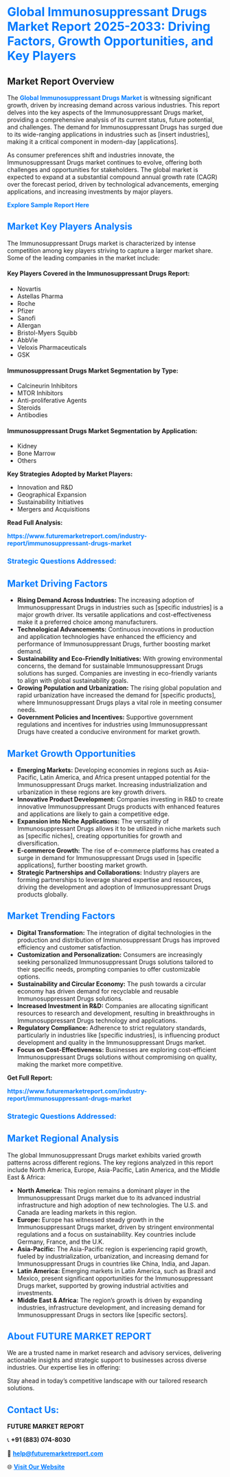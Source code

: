 <h1 style="color: #007BFF;">Global Immunosuppressant Drugs Market Report 2025-2033: Driving Factors, Growth Opportunities, and Key Players</h1>

<section id="overview">
<h2>Market Report Overview</h2>
<p>The <a href="https://www.futuremarketreport.com/industry-report/immunosuppressant-drugs-market" style="color: #007BFF; text-decoration: none;"><strong>Global Immunosuppressant Drugs Market</strong></a> is witnessing significant growth, driven by increasing demand across various industries. This report delves into the key aspects of the Immunosuppressant Drugs market, providing a comprehensive analysis of its current status, future potential, and challenges. The demand for Immunosuppressant Drugs has surged due to its wide-ranging applications in industries such as [insert industries], making it a critical component in modern-day [applications].</p>
<p>As consumer preferences shift and industries innovate, the Immunosuppressant Drugs market continues to evolve, offering both challenges and opportunities for stakeholders. The global market is expected to expand at a substantial compound annual growth rate (CAGR) over the forecast period, driven by technological advancements, emerging applications, and increasing investments by major players.</p>
</section>

<section id="overview">
<p><a href="https://www.futuremarketreport.com/request-sample/reportId=101759" style="color: #007BFF; text-decoration: none;"><strong>Explore Sample Report Here</strong></a></p>
</section>

<section id="key-players">
<h2 style="color: #007BFF;">Market Key Players Analysis</h2>
<p>The Immunosuppressant Drugs market is characterized by intense competition among key players striving to capture a larger market share. Some of the leading companies in the market include:</p>
<h4>Key Players Covered in the Immunosuppressant Drugs Report:</h4>
<ul><li>Novartis</li><li>Astellas Pharma</li><li>Roche</li><li>Pfizer</li><li>Sanofi</li><li>Allergan</li><li>Bristol-Myers Squibb</li><li>AbbVie</li><li>Veloxis Pharmaceuticals</li><li>GSK</li></ul>
<h4>Immunosuppressant Drugs Market Segmentation by Type:</h4>
<ul><li>Calcineurin Inhibitors</li><li>MTOR Inhibitors</li><li>Anti-proliferative Agents</li><li>Steroids</li><li>Antibodies</li></ul>

<h4>Immunosuppressant Drugs Market Segmentation by Application:</h4>
<ul><li>Kidney</li><li>Bone Marrow</li><li>Others</li></ul>
<p><strong>Key Strategies Adopted by Market Players:</strong></p>
<ul>
<li>Innovation and R&D</li>
<li>Geographical Expansion</li>
<li>Sustainability Initiatives</li>
<li>Mergers and Acquisitions</li>
</ul>
</section>

<section>
<p><strong>Read Full Analysis: </strong></p><a href="https://www.futuremarketreport.com/industry-report/immunosuppressant-drugs-market" style="color: #007BFF; text-decoration: none;"><strong>https://www.futuremarketreport.com/industry-report/immunosuppressant-drugs-market</strong></a>
<h3 style="color: #007BFF;">Strategic Questions Addressed:</h3>
</section>

<section id="driving-factors">
<h2 style="color: #007BFF;">Market Driving Factors</h2>
<ul>
<li><strong>Rising Demand Across Industries:</strong> The increasing adoption of Immunosuppressant Drugs in industries such as [specific industries] is a major growth driver. Its versatile applications and cost-effectiveness make it a preferred choice among manufacturers.</li>
<li><strong>Technological Advancements:</strong> Continuous innovations in production and application technologies have enhanced the efficiency and performance of Immunosuppressant Drugs, further boosting market demand.</li>
<li><strong>Sustainability and Eco-Friendly Initiatives:</strong> With growing environmental concerns, the demand for sustainable Immunosuppressant Drugs solutions has surged. Companies are investing in eco-friendly variants to align with global sustainability goals.</li>
<li><strong>Growing Population and Urbanization:</strong> The rising global population and rapid urbanization have increased the demand for [specific products], where Immunosuppressant Drugs plays a vital role in meeting consumer needs.</li>
<li><strong>Government Policies and Incentives:</strong> Supportive government regulations and incentives for industries using Immunosuppressant Drugs have created a conducive environment for market growth.</li>
</ul>
</section>

<section id="growth-opportunities">
<h2 style="color: #007BFF;">Market Growth Opportunities</h2>
<ul>
<li><strong>Emerging Markets:</strong> Developing economies in regions such as Asia-Pacific, Latin America, and Africa present untapped potential for the Immunosuppressant Drugs market. Increasing industrialization and urbanization in these regions are key growth drivers.</li>
<li><strong>Innovative Product Development:</strong> Companies investing in R&D to create innovative Immunosuppressant Drugs products with enhanced features and applications are likely to gain a competitive edge.</li>
<li><strong>Expansion into Niche Applications:</strong> The versatility of Immunosuppressant Drugs allows it to be utilized in niche markets such as [specific niches], creating opportunities for growth and diversification.</li>
<li><strong>E-commerce Growth:</strong> The rise of e-commerce platforms has created a surge in demand for Immunosuppressant Drugs used in [specific applications], further boosting market growth.</li>
<li><strong>Strategic Partnerships and Collaborations:</strong> Industry players are forming partnerships to leverage shared expertise and resources, driving the development and adoption of Immunosuppressant Drugs products globally.</li>
</ul>
</section>

<section id="trending-factors">
<h2 style="color: #007BFF;">Market Trending Factors</h2>
<ul>
<li><strong>Digital Transformation:</strong> The integration of digital technologies in the production and distribution of Immunosuppressant Drugs has improved efficiency and customer satisfaction.</li>
<li><strong>Customization and Personalization:</strong> Consumers are increasingly seeking personalized Immunosuppressant Drugs solutions tailored to their specific needs, prompting companies to offer customizable options.</li>
<li><strong>Sustainability and Circular Economy:</strong> The push towards a circular economy has driven demand for recyclable and reusable Immunosuppressant Drugs solutions.</li>
<li><strong>Increased Investment in R&D:</strong> Companies are allocating significant resources to research and development, resulting in breakthroughs in Immunosuppressant Drugs technology and applications.</li>
<li><strong>Regulatory Compliance:</strong> Adherence to strict regulatory standards, particularly in industries like [specific industries], is influencing product development and quality in the Immunosuppressant Drugs market.</li>
<li><strong>Focus on Cost-Effectiveness:</strong> Businesses are exploring cost-efficient Immunosuppressant Drugs solutions without compromising on quality, making the market more competitive.</li>
</ul>
</section>

<section>
<p><strong>Get Full Report: </strong></p><a href="https://www.futuremarketreport.com/industry-report/immunosuppressant-drugs-market" style="color: #007BFF; text-decoration: none;"><strong>https://www.futuremarketreport.com/industry-report/immunosuppressant-drugs-market</strong></a>
<h3 style="color: #007BFF;">Strategic Questions Addressed:</h3>
</section>


<section id="regional-analysis">
<h2 style="color: #007BFF;">Market Regional Analysis</h2>
<p>The global Immunosuppressant Drugs market exhibits varied growth patterns across different regions. The key regions analyzed in this report include North America, Europe, Asia-Pacific, Latin America, and the Middle East & Africa:</p>
<ul>
<li><strong>North America:</strong> This region remains a dominant player in the Immunosuppressant Drugs market due to its advanced industrial infrastructure and high adoption of new technologies. The U.S. and Canada are leading markets in this region.</li>
<li><strong>Europe:</strong> Europe has witnessed steady growth in the Immunosuppressant Drugs market, driven by stringent environmental regulations and a focus on sustainability. Key countries include Germany, France, and the U.K.</li>
<li><strong>Asia-Pacific:</strong> The Asia-Pacific region is experiencing rapid growth, fueled by industrialization, urbanization, and increasing demand for Immunosuppressant Drugs in countries like China, India, and Japan.</li>
<li><strong>Latin America:</strong> Emerging markets in Latin America, such as Brazil and Mexico, present significant opportunities for the Immunosuppressant Drugs market, supported by growing industrial activities and investments.</li>
<li><strong>Middle East & Africa:</strong> The region’s growth is driven by expanding industries, infrastructure development, and increasing demand for Immunosuppressant Drugs in sectors like [specific sectors].</li>
</ul>
</section>

<footer>
<h2 style="color: #007BFF;">About FUTURE MARKET REPORT</h2>
<p>We are a trusted name in market research and advisory services, delivering actionable insights and strategic support to businesses across diverse industries. Our expertise lies in offering:</p>

<p>Stay ahead in today’s competitive landscape with our tailored research solutions.</p>

<h2 style="color: #007BFF;">Contact Us:</h2>
<p><strong>FUTURE MARKET REPORT</strong></p>
<p>📞 <strong>+91 (883) 074-8030</strong></p>
<p>📧 <strong><a href="mailto:help@futuremarketreport.com" style="color: #007BFF;">help@futuremarketreport.com</a></strong></p>
<p>🌐 <strong><a href="https://www.futuremarketreport.com/" style="color: #007BFF;">Visit Our Website</a></strong></p>
</footer>
